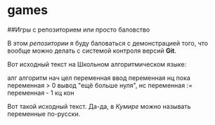 # games

##Игры с репозиторием или просто баловство

В этом *репозитории* я буду баловаться с демонстрацией того, что вообще можно делать с системой контроля версий **Git**.

Вот исходный текст на Школьном алгоритмическом языке:

  алг алгоритм
  нач
    цел переменная
    ввод переменная
    нц пока переменная > 0
      вывод "ещё больше нуля", нс
      переменная := переменная - 1
    кц
  кон

Вот такой исходный текст. Да-да, в *Кумире* можно называть переменные по-русски.
